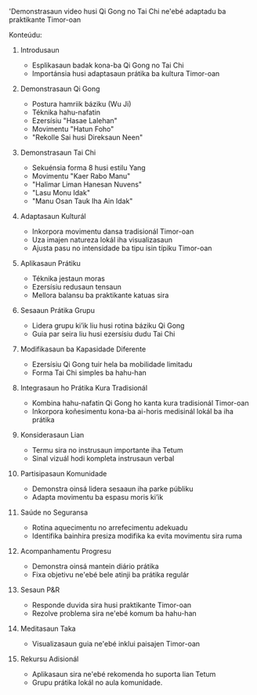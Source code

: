 'Demonstrasaun video husi Qi Gong no Tai Chi ne'ebé adaptadu ba praktikante Timor-oan

Konteúdu:

1. Introdusaun
   - Esplikasaun badak kona-ba Qi Gong no Tai Chi
   - Importánsia husi adaptasaun prátika ba kultura Timor-oan

2. Demonstrasaun Qi Gong
   - Postura hamriik báziku (Wu Ji)
   - Téknika hahu-nafatin
   - Ezersísiu "Hasae Lalehan"
   - Movimentu "Hatun Foho"
   - "Rekolle Sai husi Direksaun Neen"

3. Demonstrasaun Tai Chi
   - Sekuénsia forma 8 husi estilu Yang
   - Movimentu "Kaer Rabo Manu"
   - "Halimar Liman Hanesan Nuvens"
   - "Lasu Monu Idak"
   - "Manu Osan Tauk Iha Ain Idak"

4. Adaptasaun Kulturál
   - Inkorpora movimentu dansa tradisionál Timor-oan
   - Uza imajen natureza lokál iha visualizasaun
   - Ajusta pasu no intensidade ba tipu isin típiku Timor-oan

5. Aplikasaun Prátiku
   - Téknika jestaun moras
   - Ezersísiu redusaun tensaun
   - Mellora balansu ba praktikante katuas sira

6. Sesaaun Prátika Grupu
   - Lidera grupu ki’ik liu husi rotina báziku Qi Gong
   - Guia par seira liu husi ezersísiu dudu Tai Chi

7. Modifikasaun ba Kapasidade Diferente
   - Ezersísiu Qi Gong tuir hela ba mobilidade limitadu
   - Forma Tai Chi simples ba hahu-han

8. Integrasaun ho Prátika Kura Tradisionál
   - Kombina hahu-nafatin Qi Gong ho kanta kura tradisionál Timor-oan
   - Inkorpora koñesimentu kona-ba ai-horis medisinál lokál ba iha prátika

9. Konsiderasaun Lian
   - Termu sira no instrusaun importante iha Tetum
   - Sinal vizuál hodi kompleta instrusaun verbal

10. Partisipasaun Komunidade
    - Demonstra oinsá lidera sesaaun iha parke públiku
    - Adapta movimentu ba espasu moris ki’ik

11. Saúde no Seguransa
    - Rotina aquecimentu no arrefecimentu adekuadu
    - Identifika bainhira presiza modifika ka evita movimentu sira ruma

12. Acompanhamentu Progresu
    - Demonstra oinsá mantein diário prátika
    - Fixa objetivu ne'ebé bele atinji ba prátika regulár

13. Sesaun P&R
    - Responde duvida sira husi praktikante Timor-oan
    - Rezolve problema sira ne'ebé komum ba hahu-han

14. Meditasaun Taka
    - Visualizasaun guia ne'ebé inklui paisajen Timor-oan

15. Rekursu Adisionál
    - Aplikasaun sira ne'ebé rekomenda ho suporta lian Tetum
    - Grupu prátika lokál no aula komunidade.